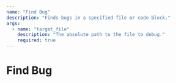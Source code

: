 ```yaml
---
name: "Find Bug"
description: "Finds bugs in a specified file or code block."
args:
  - name: "target_file"
    description: "The absolute path to the file to debug."
    required: true
---
```

# Find Bug
